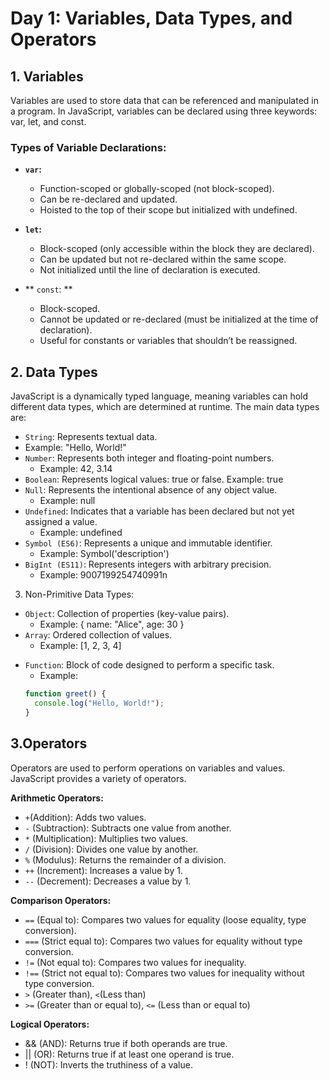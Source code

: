 # Day 1: Variables, Data Types, and Operators

## **1. Variables**

Variables are used to store data that can be referenced and manipulated in a program. In JavaScript, variables can be declared using three keywords: var, let, and const.

### **Types of Variable Declarations:**

- **`var`:**

  - Function-scoped or globally-scoped (not block-scoped).
  - Can be re-declared and updated.
  - Hoisted to the top of their scope but initialized with undefined.

- **`let`:**

  - Block-scoped (only accessible within the block they are declared).
  - Can be updated but not re-declared within the same scope.
  - Not initialized until the line of declaration is executed.

- ** `const`: **
  - Block-scoped.
  - Cannot be updated or re-declared (must be initialized at the time of declaration).
  - Useful for constants or variables that shouldn’t be reassigned.

## 2. **Data Types**

JavaScript is a dynamically typed language, meaning variables can hold different data types, which are determined at runtime. The main data types are:

- `String`: Represents textual data.
- Example: "Hello, World!"
- `Number`: Represents both integer and floating-point numbers.
  - Example: 42, 3.14
- `Boolean`: Represents logical values: true or false.
  Example: true
- `Null`: Represents the intentional absence of any object value.
  - Example: null
- `Undefined`: Indicates that a variable has been declared but not yet assigned a value.
  - Example: undefined
- `Symbol (ES6)`: Represents a unique and immutable identifier.
  - Example: Symbol('description')
- `BigInt (ES11)`: Represents integers with arbitrary precision.
  - Example: 9007199254740991n

3. Non-Primitive Data Types:

- `Object`: Collection of properties (key-value pairs).
  - Example: { name: "Alice", age: 30 }
- `Array`: Ordered collection of values.
  - Example: [1, 2, 3, 4]

* `Function`: Block of code designed to perform a specific task.
  - Example:
  ```js
  function greet() {
    console.log("Hello, World!");
  }
  ```

## **3.Operators**

Operators are used to perform operations on variables and values. JavaScript provides a variety of operators.

**Arithmetic Operators:**

- `+`(Addition): Adds two values.
- `-` (Subtraction): Subtracts one value from another.
- `*` (Multiplication): Multiplies two values.
- `/` (Division): Divides one value by another.
- `%` (Modulus): Returns the remainder of a division.
- `++` (Increment): Increases a value by 1.
- `--` (Decrement): Decreases a value by 1.

**Comparison Operators:**

- `==` (Equal to): Compares two values for equality (loose equality, type conversion).
- `===` (Strict equal to): Compares two values for equality without type conversion.
- `!=` (Not equal to): Compares two values for inequality.
- `!==` (Strict not equal to): Compares two values for inequality without type conversion.
- `>` (Greater than), `<`(Less than)
- `>=` (Greater than or equal to), `<=` (Less than or equal to)

**Logical Operators:**

- && (AND): Returns true if both operands are true.
- || (OR): Returns true if at least one operand is true.
- ! (NOT): Inverts the truthiness of a value.

